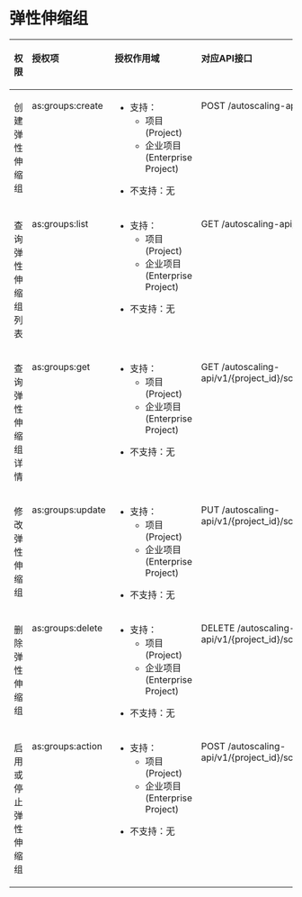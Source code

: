 # 弹性伸缩组<a name="zh-cn_topic_0120434953"></a>

<a name="table0875101134712"></a>
<table><thead align="left"><tr id="row18876111184718"><th class="cellrowborder" valign="top" width="15.52%" id="mcps1.1.5.1.1"><p id="p87863593711"><a name="p87863593711"></a><a name="p87863593711"></a>权限</p>
</th>
<th class="cellrowborder" valign="top" width="18.83%" id="mcps1.1.5.1.2"><p id="p445499619223"><a name="p445499619223"></a><a name="p445499619223"></a>授权项</p>
</th>
<th class="cellrowborder" valign="top" width="24.93%" id="mcps1.1.5.1.3"><p id="p10846171016373"><a name="p10846171016373"></a><a name="p10846171016373"></a>授权作用域</p>
</th>
<th class="cellrowborder" valign="top" width="40.72%" id="mcps1.1.5.1.4"><p id="p143591540411"><a name="p143591540411"></a><a name="p143591540411"></a>对应API接口</p>
</th>
</tr>
</thead>
<tbody><tr id="row1087651164712"><td class="cellrowborder" valign="top" width="15.52%" headers="mcps1.1.5.1.1 "><p id="p1978805103716"><a name="p1978805103716"></a><a name="p1978805103716"></a>创建弹性伸缩组</p>
</td>
<td class="cellrowborder" valign="top" width="18.83%" headers="mcps1.1.5.1.2 "><p id="p7876111124719"><a name="p7876111124719"></a><a name="p7876111124719"></a>as:groups:create</p>
</td>
<td class="cellrowborder" valign="top" width="24.93%" headers="mcps1.1.5.1.3 "><a name="ul4585726103915"></a><a name="ul4585726103915"></a><ul id="ul4585726103915"><li>支持：<a name="ul1990621105811"></a><a name="ul1990621105811"></a><ul id="ul1990621105811"><li>项目(Project)</li><li>企业项目(Enterprise Project)</li></ul>
</li></ul>
<a name="ul358511268394"></a><a name="ul358511268394"></a><ul id="ul358511268394"><li>不支持：无</li></ul>
</td>
<td class="cellrowborder" valign="top" width="40.72%" headers="mcps1.1.5.1.4 "><p id="p687631194719"><a name="p687631194719"></a><a name="p687631194719"></a>POST /autoscaling-api/v1/{project_id}/scaling_group</p>
</td>
</tr>
<tr id="row1987631124714"><td class="cellrowborder" valign="top" width="15.52%" headers="mcps1.1.5.1.1 "><p id="p778812543717"><a name="p778812543717"></a><a name="p778812543717"></a>查询弹性伸缩组列表</p>
</td>
<td class="cellrowborder" valign="top" width="18.83%" headers="mcps1.1.5.1.2 "><p id="p198771412470"><a name="p198771412470"></a><a name="p198771412470"></a>as:groups:list</p>
</td>
<td class="cellrowborder" valign="top" width="24.93%" headers="mcps1.1.5.1.3 "><a name="ul11596102055819"></a><a name="ul11596102055819"></a><ul id="ul11596102055819"><li>支持：<a name="ul2059892013582"></a><a name="ul2059892013582"></a><ul id="ul2059892013582"><li>项目(Project)</li><li>企业项目(Enterprise Project)</li></ul>
</li></ul>
<a name="ul86001920205812"></a><a name="ul86001920205812"></a><ul id="ul86001920205812"><li>不支持：无</li></ul>
</td>
<td class="cellrowborder" valign="top" width="40.72%" headers="mcps1.1.5.1.4 "><p id="p12876214478"><a name="p12876214478"></a><a name="p12876214478"></a>GET /autoscaling-api/v1/{project_id}/scaling_group</p>
</td>
</tr>
<tr id="row15877416470"><td class="cellrowborder" valign="top" width="15.52%" headers="mcps1.1.5.1.1 "><p id="p19788858377"><a name="p19788858377"></a><a name="p19788858377"></a>查询弹性伸缩组详情</p>
</td>
<td class="cellrowborder" valign="top" width="18.83%" headers="mcps1.1.5.1.2 "><p id="p1987714114710"><a name="p1987714114710"></a><a name="p1987714114710"></a>as:groups:get</p>
</td>
<td class="cellrowborder" valign="top" width="24.93%" headers="mcps1.1.5.1.3 "><a name="ul153755253588"></a><a name="ul153755253588"></a><ul id="ul153755253588"><li>支持：<a name="ul14376825125812"></a><a name="ul14376825125812"></a><ul id="ul14376825125812"><li>项目(Project)</li><li>企业项目(Enterprise Project)</li></ul>
</li></ul>
<a name="ul83791325125818"></a><a name="ul83791325125818"></a><ul id="ul83791325125818"><li>不支持：无</li></ul>
</td>
<td class="cellrowborder" valign="top" width="40.72%" headers="mcps1.1.5.1.4 "><p id="p198779104712"><a name="p198779104712"></a><a name="p198779104712"></a>GET /autoscaling-api/v1/{project_id}/scaling_group/{scaling_group_id}</p>
</td>
</tr>
<tr id="row13877101184716"><td class="cellrowborder" valign="top" width="15.52%" headers="mcps1.1.5.1.1 "><p id="p187881516379"><a name="p187881516379"></a><a name="p187881516379"></a>修改弹性伸缩组</p>
</td>
<td class="cellrowborder" valign="top" width="18.83%" headers="mcps1.1.5.1.2 "><p id="p48771184715"><a name="p48771184715"></a><a name="p48771184715"></a>as:groups:update</p>
</td>
<td class="cellrowborder" valign="top" width="24.93%" headers="mcps1.1.5.1.3 "><a name="ul148141132115812"></a><a name="ul148141132115812"></a><ul id="ul148141132115812"><li>支持：<a name="ul681413326589"></a><a name="ul681413326589"></a><ul id="ul681413326589"><li>项目(Project)</li><li>企业项目(Enterprise Project)</li></ul>
</li></ul>
<a name="ul13818173215812"></a><a name="ul13818173215812"></a><ul id="ul13818173215812"><li>不支持：无</li></ul>
</td>
<td class="cellrowborder" valign="top" width="40.72%" headers="mcps1.1.5.1.4 "><p id="p78771214472"><a name="p78771214472"></a><a name="p78771214472"></a>PUT /autoscaling-api/v1/{project_id}/scaling_group/{scaling_group_id}</p>
</td>
</tr>
<tr id="row987713116474"><td class="cellrowborder" valign="top" width="15.52%" headers="mcps1.1.5.1.1 "><p id="p0788175103715"><a name="p0788175103715"></a><a name="p0788175103715"></a>删除弹性伸缩组</p>
</td>
<td class="cellrowborder" valign="top" width="18.83%" headers="mcps1.1.5.1.2 "><p id="p13877719474"><a name="p13877719474"></a><a name="p13877719474"></a>as:groups:delete</p>
</td>
<td class="cellrowborder" valign="top" width="24.93%" headers="mcps1.1.5.1.3 "><a name="ul9523136145820"></a><a name="ul9523136145820"></a><ul id="ul9523136145820"><li>支持：<a name="ul652473610588"></a><a name="ul652473610588"></a><ul id="ul652473610588"><li>项目(Project)</li><li>企业项目(Enterprise Project)</li></ul>
</li></ul>
<a name="ul852693619589"></a><a name="ul852693619589"></a><ul id="ul852693619589"><li>不支持：无</li></ul>
</td>
<td class="cellrowborder" valign="top" width="40.72%" headers="mcps1.1.5.1.4 "><p id="p14877813478"><a name="p14877813478"></a><a name="p14877813478"></a>DELETE /autoscaling-api/v1/{project_id}/scaling_group/{scaling_group_id}</p>
</td>
</tr>
<tr id="row287761164713"><td class="cellrowborder" valign="top" width="15.52%" headers="mcps1.1.5.1.1 "><p id="p67888518378"><a name="p67888518378"></a><a name="p67888518378"></a>启用或停止弹性伸缩组</p>
</td>
<td class="cellrowborder" valign="top" width="18.83%" headers="mcps1.1.5.1.2 "><p id="p987731144714"><a name="p987731144714"></a><a name="p987731144714"></a>as:groups:action</p>
</td>
<td class="cellrowborder" valign="top" width="24.93%" headers="mcps1.1.5.1.3 "><a name="ul159418416586"></a><a name="ul159418416586"></a><ul id="ul159418416586"><li>支持：<a name="ul12943144113582"></a><a name="ul12943144113582"></a><ul id="ul12943144113582"><li>项目(Project)</li><li>企业项目(Enterprise Project)</li></ul>
</li></ul>
<a name="ul14945174175813"></a><a name="ul14945174175813"></a><ul id="ul14945174175813"><li>不支持：无</li></ul>
</td>
<td class="cellrowborder" valign="top" width="40.72%" headers="mcps1.1.5.1.4 "><p id="p787741104720"><a name="p787741104720"></a><a name="p787741104720"></a>POST /autoscaling-api/v1/{project_id}/scaling_group/{scaling_group_id}/action</p>
</td>
</tr>
</tbody>
</table>

